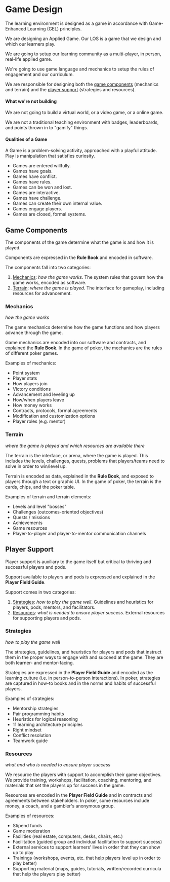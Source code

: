 # Game Design

The learning environment is designed as a game in accordance with Game-Enhanced Learning (GEL) principles.

We are designing an Applied Game. Our LOS is a game that we design and which our learners play.

We are going to setup our learning community as a multi-player, in person, real-life applied game.

We're going to use game language and mechanics to setup the rules of engagement and our curriculum.

We are responsible for designing both the [game components](#game-components) (mechanics and terrain) and the [player support](#player-support) (strategies and resources).

#### What we're not building

We are not going to build a virtual world, or a video game, or a online game.

We are not a traditional teaching environment with badges, leaderboards, and points thrown in to "gamify" things.

#### Qualities of a Game

A Game is a problem-solving activity, approached with a playful attitude. Play is manipulation that satisfies curiosity.

- Games are entered willfully.
- Games have goals.
- Games have conflict.
- Games have rules.
- Games can be won and lost.
- Games are interactive.
- Games have challenge.
- Games can create their own internal value.
- Games engage players.
- Games are closed, formal systems.

## Game Components

The components of the game determine what the game is and how it is played.

Components are expressed in the **Rule Book** and encoded in software.

The components fall into two categories:

1. [Mechanics](#mechanics): _how the game works_. The system rules that govern how the game works, encoded as software.
1. [Terrain](#terrain): _where the game is played_. The interface for gameplay, including resources for advancement.

### Mechanics

_how the game works_

The game mechanics determine how the game functions and how players advance through the game.

Game mechanics are encoded into our software and contracts, and explained the **Rule Book**. In the game of poker, the mechanics are the rules of different poker games.

Examples of mechanics:

- Point system
- Player stats
- How players join
- Victory conditions
- Advancement and leveling up
- How/when players leave
- How money works
- Contracts, protocols, formal agreements
- Modification and customization options
- Player roles (e.g. mentor)

### Terrain

_where the game is played and which resources are available there_

The terrain is the interface, or arena, where the game is played. This includes the levels, challenges, quests, problems that players/teams need to solve in order to win/level up.

Terrain is encoded as data, explained in the **Rule Book**, and exposed to players through a text or graphic UI. In the game of poker, the terrain is the cards, chips, and the poker table.

Examples of terrain and terrain elements:

- Levels and level "bosses"
- Challenges (outcomes-oriented objectives)
- Quests / missions
- Achievements
- Game resources
- Player-to-player and player-to-mentor communication channels

## Player Support

Player support is auxiliary to the game itself but critical to thriving and successful players and pods.

Support available to players and pods is expressed and explained in the **Player Field Guide**.

Support comes in two categories:

1. [Strategies](#strategies): _how to play the game well_. Guidelines and heuristics for players, pods, mentors, and facilitators.
1. [Resources](#resources): _what is needed to ensure player success_. External resources for supporting players and pods.

### Strategies

_how to play the game well_

The strategies, guidelines, and heuristics for players and pods that instruct them in the proper ways to engage with and succeed at the game. They are both learner- and mentor-facing.

Strategies are expressed in the **Player Field Guide** and encoded as the learning culture (i.e. in person-to-person interactions). In poker, strategies are captured in how-to books and in the norms and habits of successful players.

Examples of strategies:

- Mentorship strategies
- Pair programming habits
- Heuristics for logical reasoning
- 11 learning architecture principles
- Right mindset
- Conflict resolution
- Teamwork guide

### Resources

_what and who is needed to ensure player success_

We resource the players with support to accomplish their game objectives. We provide training, workshops, facilitation, coaching, mentoring, and materials that set the players up for success in the game.

Resources are encoded in the **Player Field Guide** and in contracts and agreements between stakeholders. In poker, some resources include money, a coach, and a gambler's anonymous group.

Examples of resources:

- Stipend funds
- Game moderation
- Facilities (real estate, computers, desks, chairs, etc.)
- Facilitation (guided group and individual facilitation to support success)
- External services to support learners' lives in order that they can show up to play
- Trainings (workshops, events, etc. that help players level up in order to play better)
- Supporting material (maps, guides, tutorials, written/recorded curricula that help the players play better)
